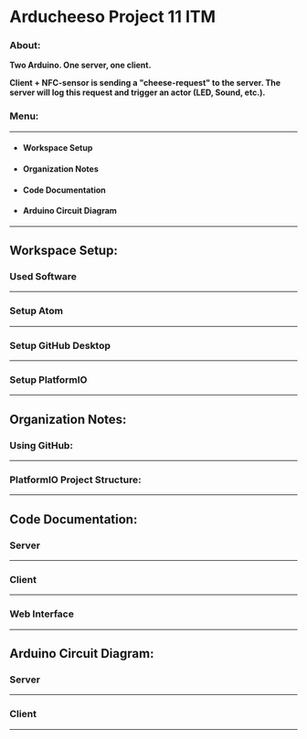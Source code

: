# Arducheeso Project 11 ITM

### About:
**Two Arduino. One server, one client.**

**Client + NFC-sensor is sending a "cheese-request" to the server. The server will log this request and trigger an actor (LED, Sound, etc.).**

### Menu:
---
* #### **Workspace Setup**
* #### **Organization Notes**
* #### **Code Documentation**
* #### **Arduino Circuit Diagram**
---


## Workspace Setup:

### Used Software 
---

### Setup Atom
---

### Setup GitHub Desktop
---
### Setup PlatformIO
---
## Organization Notes:

### Using GitHub:
---
### PlatformIO Project Structure:
---
## Code Documentation:

### Server
---
### Client
---
### Web Interface
---
## Arduino Circuit Diagram:

### Server
---
### Client
---

